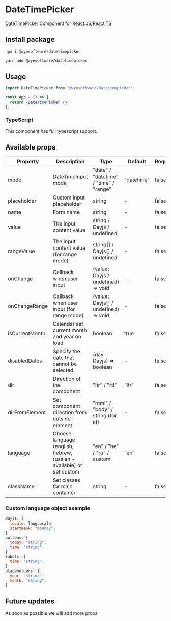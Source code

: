 # DateTimePicker

DateTimePicker Component for React.JS/React.TS

## Install package

```bash
npm i @wyesoftware/datetimepicker
```

```bash
yarn add @wyesoftware/datetimepicker
```

## Usage

```jsx
import DateTimePicker from "@wyesoftware/datetimepicker";

const App = () => {
  return <DateTimePicker />;
};
```

### TypeScript

This component has full typescript support.

## Available props

| Property       | Description                                                          | Type                                   | Default    | Required |
| -------------- | -------------------------------------------------------------------- | -------------------------------------- | ---------- | -------- |
| mode           | DateTimeInput mode                                                   | "date" / "datetime" / "time" / "range" | "datetime" | false    |
| placeholder    | Custom input placeholder                                             | string                                 | -          | false    |
| name           | Form name                                                            | string                                 | -          | false    |
| value          | The input content value                                              | string / Dayjs / undefined             | -          | false    |
| rangeValue     | The input content value (for range mode)                             | string[] / Dayjs[] / undefined         | -          | false    |
| onChange       | Callback when user input                                             | (value: Dayjs / undefined) => void     | -          | false    |
| onChangeRange  | Callback when user input (for range mode)                            | (value: Dayjs[] / undefined) => void   | -          | false    |
| isCurrentMonth | Calendar set current month and year on load                          | boolean                                | true       | false    |
| disabledDates  | Specify the date that cannot be selected                             | (day: Dayjs) => boolean                | -          | false    |
| dir            | Direction of the component                                           | "ltr" / "rtl"                          | "ltr"      | false    |
| dirFromElement | Set component direction from outside element                         | "html" / "body" / string (for id)      | -          | false    |
| language       | Choose language (english, hebrew, russian - available) or set custom | "en" / "he" / "ru" / custom            | "en"       | false    |
| className      | Set classes for main container                                       | string                                 | -          | false    |

### Custom language object example

```jsx
dayjs: {
  locale: langLocale;
  startWeek: "monday";
}
buttons: {
  today: "string";
  time: "string";
}
labels: {
  time: "string";
}
placeholders: {
  year: "string";
  month: "string";
}
```

## Future updates

As soon as possible we will add more props
